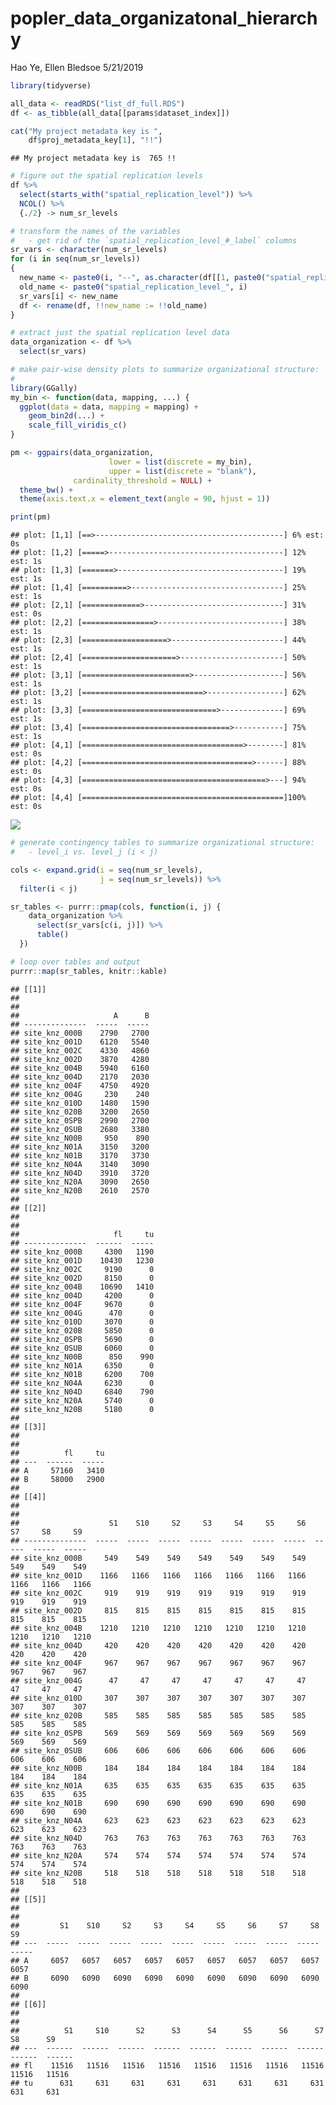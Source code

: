 popler\_data\_organizatonal\_hierarchy
================
Hao Ye, Ellen Bledsoe
5/21/2019

``` r
library(tidyverse)

all_data <- readRDS("list_df_full.RDS")
df <- as_tibble(all_data[[params$dataset_index]])

cat("My project metadata key is ", 
    df$proj_metadata_key[1], "!!")
```

    ## My project metadata key is  765 !!

``` r
# figure out the spatial replication levels
df %>% 
  select(starts_with("spatial_replication_level")) %>%
  NCOL() %>%
  {./2} -> num_sr_levels
```

``` r
# transform the names of the variables
#   - get rid of the `spatial_replication_level_#_label` columns
sr_vars <- character(num_sr_levels)
for (i in seq(num_sr_levels))
{
  new_name <- paste0(i, "--", as.character(df[[1, paste0("spatial_replication_level_", i, "_label")]]))
  old_name <- paste0("spatial_replication_level_", i)
  sr_vars[i] <- new_name
  df <- rename(df, !!new_name := !!old_name)
}
```

``` r
# extract just the spatial replication level data
data_organization <- df %>%
  select(sr_vars)
```

``` r
# make pair-wise density plots to summarize organizational structure:
# 
library(GGally)
my_bin <- function(data, mapping, ...) {
  ggplot(data = data, mapping = mapping) +
    geom_bin2d(...) +
    scale_fill_viridis_c()
}

pm <- ggpairs(data_organization, 
                      lower = list(discrete = my_bin), 
                      upper = list(discrete = "blank"), 
              cardinality_threshold = NULL) + 
  theme_bw() + 
  theme(axis.text.x = element_text(angle = 90, hjust = 1))

print(pm)
```

    ## plot: [1,1] [==>------------------------------------------] 6% est: 0s
    ## plot: [1,2] [=====>---------------------------------------] 12% est: 1s
    ## plot: [1,3] [=======>-------------------------------------] 19% est: 1s
    ## plot: [1,4] [==========>----------------------------------] 25% est: 1s
    ## plot: [2,1] [=============>-------------------------------] 31% est: 0s
    ## plot: [2,2] [================>----------------------------] 38% est: 1s
    ## plot: [2,3] [===================>-------------------------] 44% est: 1s
    ## plot: [2,4] [=====================>-----------------------] 50% est: 1s
    ## plot: [3,1] [========================>--------------------] 56% est: 1s
    ## plot: [3,2] [===========================>-----------------] 62% est: 1s
    ## plot: [3,3] [==============================>--------------] 69% est: 1s
    ## plot: [3,4] [=================================>-----------] 75% est: 1s
    ## plot: [4,1] [====================================>--------] 81% est: 0s
    ## plot: [4,2] [======================================>------] 88% est: 0s
    ## plot: [4,3] [=========================================>---] 94% est: 0s
    ## plot: [4,4] [=============================================]100% est: 0s

![](data_report-114_files/figure-markdown_github/unnamed-chunk-5-1.png)

``` r
# generate contingency tables to summarize organizational structure:
#   - level_i vs. level_j (i < j)

cols <- expand.grid(i = seq(num_sr_levels), 
                    j = seq(num_sr_levels)) %>%
  filter(i < j)

sr_tables <- purrr::pmap(cols, function(i, j) {
    data_organization %>%
      select(sr_vars[c(i, j)]) %>%
      table()
  })
```

``` r
# loop over tables and output
purrr::map(sr_tables, knitr::kable)
```

    ## [[1]]
    ## 
    ## 
    ##                     A      B
    ## --------------  -----  -----
    ## site_knz_000B    2790   2700
    ## site_knz_001D    6120   5540
    ## site_knz_002C    4330   4860
    ## site_knz_002D    3870   4280
    ## site_knz_004B    5940   6160
    ## site_knz_004D    2170   2030
    ## site_knz_004F    4750   4920
    ## site_knz_004G     230    240
    ## site_knz_010D    1480   1590
    ## site_knz_020B    3200   2650
    ## site_knz_0SPB    2990   2700
    ## site_knz_0SUB    2680   3380
    ## site_knz_N00B     950    890
    ## site_knz_N01A    3150   3200
    ## site_knz_N01B    3170   3730
    ## site_knz_N04A    3140   3090
    ## site_knz_N04D    3910   3720
    ## site_knz_N20A    3090   2650
    ## site_knz_N20B    2610   2570
    ## 
    ## [[2]]
    ## 
    ## 
    ##                     fl     tu
    ## --------------  ------  -----
    ## site_knz_000B     4300   1190
    ## site_knz_001D    10430   1230
    ## site_knz_002C     9190      0
    ## site_knz_002D     8150      0
    ## site_knz_004B    10690   1410
    ## site_knz_004D     4200      0
    ## site_knz_004F     9670      0
    ## site_knz_004G      470      0
    ## site_knz_010D     3070      0
    ## site_knz_020B     5850      0
    ## site_knz_0SPB     5690      0
    ## site_knz_0SUB     6060      0
    ## site_knz_N00B      850    990
    ## site_knz_N01A     6350      0
    ## site_knz_N01B     6200    700
    ## site_knz_N04A     6230      0
    ## site_knz_N04D     6840    790
    ## site_knz_N20A     5740      0
    ## site_knz_N20B     5180      0
    ## 
    ## [[3]]
    ## 
    ## 
    ##          fl     tu
    ## ---  ------  -----
    ## A     57160   3410
    ## B     58000   2900
    ## 
    ## [[4]]
    ## 
    ## 
    ##                    S1    S10     S2     S3     S4     S5     S6     S7     S8     S9
    ## --------------  -----  -----  -----  -----  -----  -----  -----  -----  -----  -----
    ## site_knz_000B     549    549    549    549    549    549    549    549    549    549
    ## site_knz_001D    1166   1166   1166   1166   1166   1166   1166   1166   1166   1166
    ## site_knz_002C     919    919    919    919    919    919    919    919    919    919
    ## site_knz_002D     815    815    815    815    815    815    815    815    815    815
    ## site_knz_004B    1210   1210   1210   1210   1210   1210   1210   1210   1210   1210
    ## site_knz_004D     420    420    420    420    420    420    420    420    420    420
    ## site_knz_004F     967    967    967    967    967    967    967    967    967    967
    ## site_knz_004G      47     47     47     47     47     47     47     47     47     47
    ## site_knz_010D     307    307    307    307    307    307    307    307    307    307
    ## site_knz_020B     585    585    585    585    585    585    585    585    585    585
    ## site_knz_0SPB     569    569    569    569    569    569    569    569    569    569
    ## site_knz_0SUB     606    606    606    606    606    606    606    606    606    606
    ## site_knz_N00B     184    184    184    184    184    184    184    184    184    184
    ## site_knz_N01A     635    635    635    635    635    635    635    635    635    635
    ## site_knz_N01B     690    690    690    690    690    690    690    690    690    690
    ## site_knz_N04A     623    623    623    623    623    623    623    623    623    623
    ## site_knz_N04D     763    763    763    763    763    763    763    763    763    763
    ## site_knz_N20A     574    574    574    574    574    574    574    574    574    574
    ## site_knz_N20B     518    518    518    518    518    518    518    518    518    518
    ## 
    ## [[5]]
    ## 
    ## 
    ##         S1    S10     S2     S3     S4     S5     S6     S7     S8     S9
    ## ---  -----  -----  -----  -----  -----  -----  -----  -----  -----  -----
    ## A     6057   6057   6057   6057   6057   6057   6057   6057   6057   6057
    ## B     6090   6090   6090   6090   6090   6090   6090   6090   6090   6090
    ## 
    ## [[6]]
    ## 
    ## 
    ##          S1     S10      S2      S3      S4      S5      S6      S7      S8      S9
    ## ---  ------  ------  ------  ------  ------  ------  ------  ------  ------  ------
    ## fl    11516   11516   11516   11516   11516   11516   11516   11516   11516   11516
    ## tu      631     631     631     631     631     631     631     631     631     631
